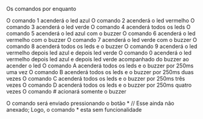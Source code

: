 Os comandos por enquanto

O comando 1 acenderá o led azul
O comando 2 acenderá o led vermelho
O comando 3 acenderá o led verde
O comando 4 acenderá todos os leds
O comando 5 acenderá o led azul com o buzzer
O comando 6 acenderá o led vermelho com o buzzer
O comando 7 acenderá o led verde com o buzzer
O comando 8 acenderá todos os leds e o buzzer
O comando 9 acenderá o led vermelho depois led azul e depois led verde
O comando 0 acenderá o led vermelho depois led azul e depois led verde acompanhado do buzzer ao acender o led
O comando A acenderá todos os leds e o buzzer por 250ms uma vez
O comando B acenderá todos os leds e o buzzer por 250ms duas vezes
O comando C acenderá todos os leds e o buzzer por 250ms três vezes
O comando D acenderá todos os leds e o buzzer por 250ms quatro vezes
O comando # acionará somente o buzzer


O comando será enviado pressionando o botão * // Esse ainda não anexado; Logo, o comando * esta sem funcionalidade
